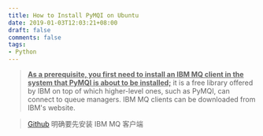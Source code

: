 ```yaml
---
title: How to Install PyMQI on Ubuntu
date: 2019-01-03T12:03:21+08:00
draft: false
comments: false
tags: 
- Python
---
```


> <b><u>As a prerequisite, you first need to install an IBM MQ client in the system that PyMQI is about to be installed;</u></b> it is a free library offered by IBM on top of which higher-level ones, such as PyMQI, can connect to queue managers. IBM MQ clients can be downloaded from IBM's website.

> [Github](https://github.com/dsuch/pymqi) 明确要先安装 IBM MQ 客户端

